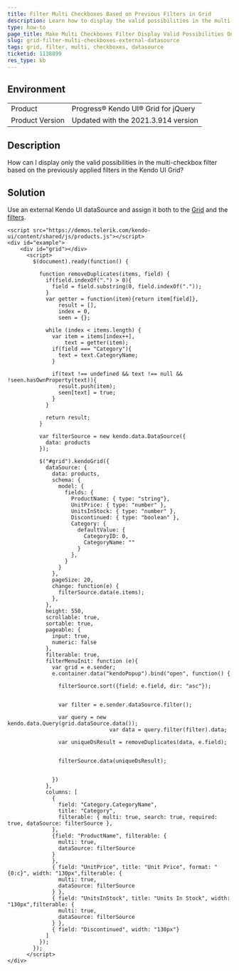 ```yaml
---
title: Filter Multi Checkboxes Based on Previous Filters in Grid
description: Learn how to display the valid possibilities in the multi-checkboxes filter list based on the previous filters in the Kendo UI Grid.
type: how-to
page_title: Make Multi Checkboxes Filter Display Valid Possibilities Only - Kendo UI Grid for jQuery
slug: grid-filter-multi-checkboxes-external-datasource
tags: grid, filter, multi, checkboxes, datasource
ticketid: 1138899
res_type: kb
---
```


## Environment

<table>
 <tr>
  <td>Product</td>
  <td>Progress® Kendo UI® Grid for jQuery</td> 
 </tr>
 <tr>
  <td>Product Version</td>
  <td>Updated with the 2021.3.914 version</td>
 </tr>
</table>

## Description

How can I display only the valid possibilities in the multi-checkbox filter based on the previously applied filters in the Kendo UI Grid?

## Solution

Use an external Kendo UI dataSource and assign it both to the [Grid](https://docs.telerik.com/kendo-ui/api/javascript/ui/grid/configuration/datasource) and the [filters](https://docs.telerik.com/kendo-ui/api/javascript/ui/grid/configuration/columns.filterable.datasource).

```dojo
<script src="https://demos.telerik.com/kendo-ui/content/shared/js/products.js"></script>
<div id="example">
    <div id="grid"></div>
      <script>
        $(document).ready(function() {

          function removeDuplicates(items, field) {
            if(field.indexOf(".") > 0){
              field = field.substring(0, field.indexOf("."));
            }
            var getter = function(item){return item[field]},
                result = [],
                index = 0,
                seen = {};

            while (index < items.length) {
              var item = items[index++],
                  text = getter(item);
              if(field === "Category"){
                text = text.CategoryName;
              }

              if(text !== undefined && text !== null && !seen.hasOwnProperty(text)){
                result.push(item);
                seen[text] = true;
              }
            }
						
            return result;
          }

          var filterSource = new kendo.data.DataSource({
            data: products
          });

          $("#grid").kendoGrid({
            dataSource: {
              data: products,
              schema: {
                model: {
                  fields: {
                    ProductName: { type: "string"},
                    UnitPrice: { type: "number" },
                    UnitsInStock: { type: "number" },
                    Discontinued: { type: "boolean" },
                    Category: {
                      defaultValue: {
                        CategoryID: 0,
                        CategoryName: ""
                      }
                    },
                  }
                }
              },
              pageSize: 20,
              change: function(e) {
                filterSource.data(e.items);
              },
            },
            height: 550,
            scrollable: true,
            sortable: true,
            pageable: {
              input: true,
              numeric: false
            },
            filterable: true,
            filterMenuInit: function (e){
              var grid = e.sender;
              e.container.data("kendoPopup").bind("open", function() {

                filterSource.sort({field: e.field, dir: "asc"});
                
                
                var filter = e.sender.dataSource.filter();
                
                var query = new kendo.data.Query(grid.dataSource.data());
								var data = query.filter(filter).data;
                
                var uniqueDsResult = removeDuplicates(data, e.field);
								
                
                filterSource.data(uniqueDsResult);
                
                
              })
            },
            columns: [
              {
                field: "Category.CategoryName",               
                title: "Category",             
                filterable: { multi: true, search: true, required: true, dataSource: filterSource },
              },
              {field: "ProductName", filterable: {
                multi: true,
                dataSource: filterSource
              }
              },
              { field: "UnitPrice", title: "Unit Price", format: "{0:c}", width: "130px",filterable: {
                multi: true,
                dataSource: filterSource
              } },
              { field: "UnitsInStock", title: "Units In Stock", width: "130px",filterable: {
                multi: true,
                dataSource: filterSource
              } },
              { field: "Discontinued", width: "130px"}
            ]
          });
        });
      </script>
</div>
```
